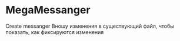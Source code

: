 # MegaMessanger
Create messanger
Вношу изменения в существующий файл, чтобы показать, как фиксируются изменения
